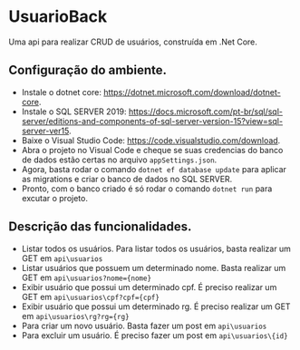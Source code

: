 # UsuarioBack
Uma api para realizar CRUD de usuários, construída em .Net Core.

## Configuração do ambiente.
  - Instale o dotnet core: https://dotnet.microsoft.com/download/dotnet-core.
  - Instale o SQL SERVER 2019: https://docs.microsoft.com/pt-br/sql/sql-server/editions-and-components-of-sql-server-version-15?view=sql-server-ver15.
  - Baixe o Visual Studio Code: https://code.visualstudio.com/download.
  - Abra o projeto no Visual Code e cheque se suas credencias do banco de dados estão certas no arquivo ```appSettings.json```.
  - Agora, basta rodar o comando ```dotnet ef database update``` para aplicar as migrations e criar o banco de dados no SQL SERVER.
  - Pronto, com o banco criado é só rodar o comando ```dotnet run``` para excutar o projeto.
 
## Descrição das funcionalidades.
  - Listar todos os usuários. Para listar todos os usuários, basta realizar um GET em ```api\usuarios```
  - Listar usuários que possuem um determinado nome. Basta realizar um GET em ```api\usuarios?nome={nome}```
  - Exibir usuário que possui um determinado cpf. É preciso realizar um GET em ```api\usuarios\cpf?cpf={cpf}```
  - Exibir usuário que possui um determinado rg. É preciso realizar um GET em ```api\usuarios\rg?rg={rg}```
  - Para criar um novo usuário. Basta fazer um post em ```api\usuarios```
  - Para excluir um usuário. É preciso fazer um post em ```api\usuarios\{id}```
